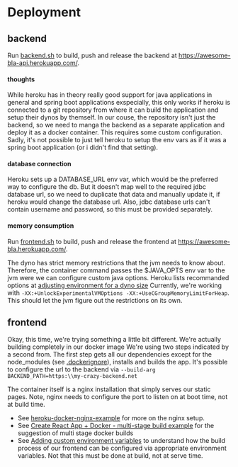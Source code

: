 # Deployment


## backend
Run [backend.sh](backend.sh) to build, push and release the backend at https://awesome-bla-api.herokuapp.com/.

#### thoughts
While heroku has in theory really good support for java applications in general and spring boot applications exspecially,
this only works if heroku is connected to a git repository from where it can build the application and setup their dynos
by themself.
In our couse, the repository isn't just the backend, so we need to manga the backend as a separate application and deploy
it as a docker container. This requires some  custom configuration. Sadly, it's not possible to just tell heroku to setup
the env vars as if it was a spring boot application (or i didn't find that setting).

#### database connection
Heroku sets up a DATABASE_URL env var, which would be the preferred way to configure the db. But it doesn't map
well to the required jdbc database url, so we need to duplicate that data and manually update it, if heroku would change
the database url.
Also, jdbc database urls can't contain username and password, so this must be provided separately.

#### memory consumption
Run [frontend.sh](frontend.sh) to build, push and release the frontend at https://awesome-bla.herokuapp.com/.

The dyno has strict memory restrictions that the jvm needs to know about. Therefore, the container command passes the
$JAVA_OPTS env var to the jvm were we can configure custom java options.
Heroku lists recommanded options at
[adjusting environment for a dyno size](https://devcenter.heroku.com/articles/java-support#adjusting-environment-for-a-dyno-size)
Currently, we're working with ```-XX:+UnlockExperimentalVMOptions -XX:+UseCGroupMemoryLimitForHeap```. This should let
the jvm figure out the restrictions on its own.

## frontend
Okay, this time, we're trying something a little bit different. We're actually building completely in our docker image
We're using two steps indicated by a second from. The first step gets all our dependencies except for the node_modules
(see [.dockerignore](../../frontend/.dockerignore)), installs and builds the app. It's possible to configure the url to the backend
via ``--build-arg BACKEND_PATH=https:\\my-crazy-backend.net``

The container itself is a nginx installation that simply serves our static pages. Note, nginx needs to
configure the port to listen on at boot time, not at build time.

* See [heroku-docker-nginx-example](https://github.com/rjoonas/heroku-docker-nginx-example) for more on the nginx setup.
* See [Create React App + Docker - multi-stage build example](https://medium.com/@shakyShane/lets-talk-about-docker-artifacts-27454560384f)
for the suggestion of multi stage docker builds
* See [Adding custom environment variables](https://create-react-app.dev/docs/adding-custom-environment-variables) to understand
how the build process of our frontend can be configured via appropriate environment variables. Not that this must be done at
build, not at serve time.
